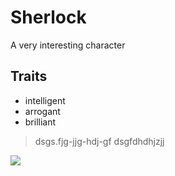 # Sherlock

A very interesting character

## Traits
* intelligent
* arrogant
* brilliant

> dsgs.fjg-jjg-hdj-gf
> dsgfdhdhjzjj

<img src="https://de.wikipedia.org/wiki/Sherlock_(Fernsehserie)#/media/Datei:Benedict_Cumberbatch_filming_Sherlock_cropped2.jpg" />